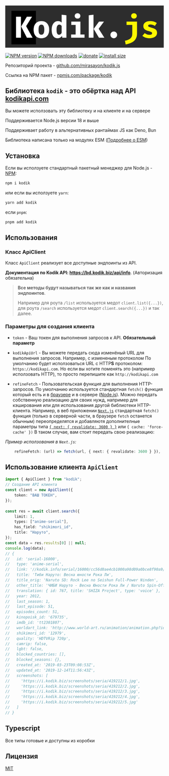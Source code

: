 <p align="center"><img src="./.github/kodik.js-logo.svg" alt="kodik.js logo"></p>

[![NPM version](https://img.shields.io/npm/v/kodik.svg?style=flat)](https://npmjs.com/package/kodik)
[![NPM downloads](https://img.shields.io/npm/dw/kodik.svg?style=flat)](https://npmjs.com/package/kodik)
[![donate](https://img.shields.io/badge/♥︎⋆˙⟡♥︎-support-BF36FF.svg?maxAge=2592000&style=flat)](https://github.com/mirasayon/donate)
[![install size](https://badgen.net/packagephobia/install/kodik)](https://packagephobia.now.sh/result?p=kodik)

Репозиторий проекта - [github.com/mirasayon/kodik.js](https://github.com/mirasayon/kodik.js)

Ссылка на NPM пакет - [npmjs.com/package/kodik](https://npmjs.com/package/kodik)

## Библиотека `kodik` - это обёртка над API [kodikapi.com](https://kodikapi.com)

Вы можете исползовать эту библиотеку и на клиенте и на сервере

Поддерживается Node.js версии 18 и выше

Поддерживает работу в альтернативных рантаймах JS как Deno, Bun

Библиотека написана только на модулях ESM ([Подробнее о ESM](https://nodejs.org/api/esm.html))

## Установка

Если вы исползуете стандартный пакетный менеджер для Node.js - [NPM](https://docs.npmjs.com/about-npm):

```bash
npm i kodik
```

или если вы исползуете `yarn`:

```bash
yarn add kodik
```

если `pnpm`:

```bash
pnpm add kodik
```

## Использования

### Класс ApiClient

Класс `ApiClient` реализует все доступные эндпоинты из API.

**Документация по Kodik API: https://bd.kodik.biz/api/info**. (Авторизация обязательна)

> **Все методы будут называться так же как и названия эндпоинтов**.
>
> Например для роута `/list` используется медот `client.list({...})`,
> для роута `/search` используется медот `client.search({...})` и так далее.

### Параметры для создания клиента

-   `token` - Ваш токен для выполнения запросов к API.
    **Обязательный параметр**

-   `kodikApiUrl` - Вы можете передать сюда изменёный URL для выполнения запросов. Например, с измененым протоколом
    По умолчанию будет исползоваться URL c HTTP**S** протоколом: `https://kodikapi.com`.
    Но если вы хотите поменять это (например исползовать HTTP), то просто перепишите как `http://kodikapi.com`

-   `refineFetch` - Пользовательская функция для выполнения HTTP-запросов. По умолчанию используется стандартная `fetch()` функция который есть и в [браузере](https://developer.mozilla.org/en-US/docs/Web/API/Fetch_API/Using_Fetch) и в сервере ([Node.js](https://nodejs.org/en/learn/getting-started/fetch)). Можно передать собственную реализацию для своих нужд, например для кэширования или для использования другой библиотеки HTTP-клиента. Например, в веб приложении [`Next.js`](https://nextjs.org/) стандартная `fetch()` функция (только в серверной части, в браузере `fetch` останется обычным) переопределятся и добавляютя дополнителные параметры типа [`{ next: { revalidate: 3600 } }`](https://nextjs.org/docs/app/api-reference/functions/fetch#fetchurl-options) или `{ cache: 'force-cache' })`
    В таком случае, вам стоит передать свою реализацию:

_Пример исползования в `Next.js`:_

```ts
    refineFetch: (url) => fetch(url, { next: { revalidate: 3600 } }),
```

## Использование клиента `ApiClient`

```ts
import { ApiClient } from "kodik";
// Создание API клиента
const client = new ApiClient({
    token: "ВАШ ТОКЕН",
});

const res = await client.search({
    limit: 1,
    types: ["anime-serial"],
    has_field: "shikimori_id",
    title: "Наруто",
});
const data = res.results[0] || null;
console.log(data);
// {
//   id: 'serial-16000',
//   type: 'anime-serial',
//   link: '//kodik.info/serial/16000/cc56d0ae4cb1000a98d09a0bce8f90a9/720p',
//   title: 'Тиби Наруто: Весна юности Рока Ли',
//   title_orig: 'Naruto SD: Rock Lee no Seishun Full-Power Ninden',
//   other_title: 'ЧИБИ Наруто - Весна Юности Рока Ли / Naruto Spin-Off: Rock Lee & His Ninja Pals',
//   translation: { id: 767, title: 'SHIZA Project', type: 'voice' },
//   year: 2012,
//   last_season: 1,
//   last_episode: 51,
//   episodes_count: 51,
//   kinopoisk_id: '679735',
//   imdb_id: 'tt2301807',
//   worldart_link: 'http://www.world-art.ru/animation/animation.php?id=386',
//   shikimori_id: '12979',
//   quality: 'HDTVRip 720p',
//   camrip: false,
//   lgbt: false,
//   blocked_countries: [],
//   blocked_seasons: {},
//   created_at: '2019-03-23T09:08:53Z',
//   updated_at: '2019-12-14T11:56:43Z',
//   screenshots: [
//     'https://i.kodik.biz/screenshots/seria/419212/1.jpg',
//     'https://i.kodik.biz/screenshots/seria/419212/2.jpg',
//     'https://i.kodik.biz/screenshots/seria/419212/3.jpg',
//     'https://i.kodik.biz/screenshots/seria/419212/4.jpg',
//     'https://i.kodik.biz/screenshots/seria/419212/5.jpg'
//   ]
// }
```

## Typescript

Все типы готовые и доступны из коробки

## Лицензия

[MIT](./license.md)
